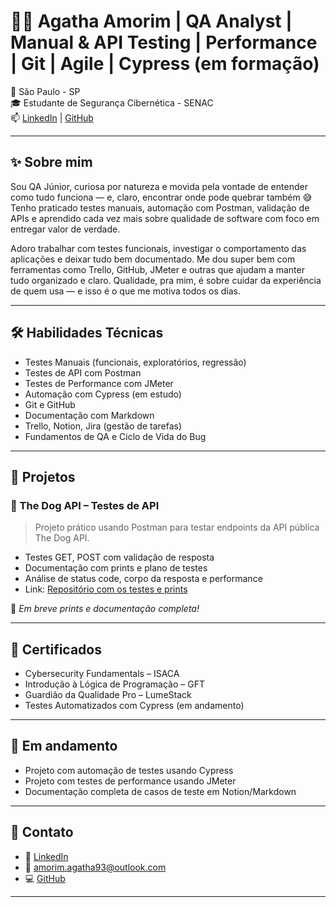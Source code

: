 # 👩‍💻 Agatha Amorim | QA Analyst | Manual & API Testing | Performance | Git | Agile | Cypress (em formação)

📍 São Paulo - SP  
🎓 Estudante de Segurança Cibernética - SENAC  
📫 [LinkedIn](https://www.linkedin.com/in/agathasiqueiradeamorim) | [GitHub](https://github.com/agathapro)  

---

## ✨ Sobre mim

Sou QA Júnior, curiosa por natureza e movida pela vontade de entender como tudo funciona — e, claro, encontrar onde pode quebrar também 😅  
Tenho praticado testes manuais, automação com Postman, validação de APIs e aprendido cada vez mais sobre qualidade de software com foco em entregar valor de verdade.

Adoro trabalhar com testes funcionais, investigar o comportamento das aplicações e deixar tudo bem documentado. Me dou super bem com ferramentas como Trello, GitHub, JMeter e outras que ajudam a manter tudo organizado e claro. Qualidade, pra mim, é sobre cuidar da experiência de quem usa — e isso é o que me motiva todos os dias.

---

## 🛠️ Habilidades Técnicas

- Testes Manuais (funcionais, exploratórios, regressão)  
- Testes de API com Postman  
- Testes de Performance com JMeter  
- Automação com Cypress (em estudo)  
- Git e GitHub  
- Documentação com Markdown  
- Trello, Notion, Jira (gestão de tarefas)  
- Fundamentos de QA e Ciclo de Vida do Bug  

---

## 🧪 Projetos

### 🐶 The Dog API – Testes de API
> Projeto prático usando Postman para testar endpoints da API pública The Dog API.

- Testes GET, POST com validação de resposta  
- Documentação com prints e plano de testes  
- Análise de status code, corpo da resposta e performance  
- Link: [Repositório com os testes e prints](#)

📸 *Em breve prints e documentação completa!*

---

## 📜 Certificados

- Cybersecurity Fundamentals – ISACA  
- Introdução à Lógica de Programação – GFT  
- Guardião da Qualidade Pro – LumeStack  
- Testes Automatizados com Cypress (em andamento)

---

## 🚀 Em andamento

- Projeto com automação de testes usando Cypress  
- Projeto com testes de performance usando JMeter  
- Documentação completa de casos de teste em Notion/Markdown

---

## 💌 Contato

- 💼 [LinkedIn](https://www.linkedin.com/in/agathasiqueiradeamorim)  
- 📧 amorim.agatha93@outlook.com  
- 💻 [GitHub](https://github.com/agathapro)

---
